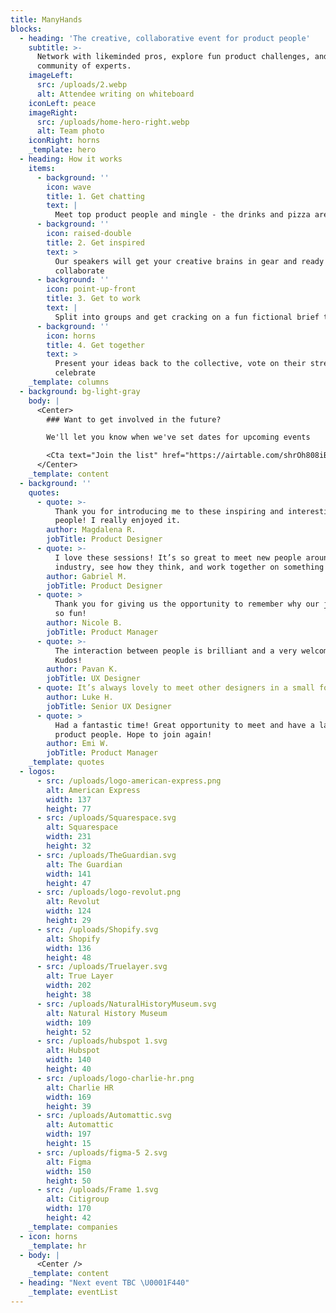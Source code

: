 ```yaml
---
title: ManyHands
blocks:
  - heading: 'The creative, collaborative event for product people'
    subtitle: >-
      Network with likeminded pros, explore fun product challenges, and join our
      community of experts.
    imageLeft:
      src: /uploads/2.webp
      alt: Attendee writing on whiteboard
    iconLeft: peace
    imageRight:
      src: /uploads/home-hero-right.webp
      alt: Team photo
    iconRight: horns
    _template: hero
  - heading: How it works
    items:
      - background: ''
        icon: wave
        title: 1. Get chatting
        text: |
          Meet top product people and mingle - the drinks and pizza are on us!
      - background: ''
        icon: raised-double
        title: 2. Get inspired
        text: >
          Our speakers will get your creative brains in gear and ready to
          collaborate
      - background: ''
        icon: point-up-front
        title: 3. Get to work
        text: |
          Split into groups and get cracking on a fun fictional brief together
      - background: ''
        icon: horns
        title: 4. Get together
        text: >
          Present your ideas back to the collective, vote on their strengths and
          celebrate
    _template: columns
  - background: bg-light-gray
    body: |
      <Center>
        ### Want to get involved in the future?

        We'll let you know when we've set dates for upcoming events

        <Cta text="Join the list" href="https://airtable.com/shrOh808iBDVo9Ne1" />
      </Center>
    _template: content
  - background: ''
    quotes:
      - quote: >-
          Thank you for introducing me to these inspiring and interesting
          people! I really enjoyed it.
        author: Magdalena R.
        jobTitle: Product Designer
      - quote: >-
          I love these sessions! It’s so great to meet new people around the
          industry, see how they think, and work together on something fun. 
        author: Gabriel M.
        jobTitle: Product Designer
      - quote: >
          Thank you for giving us the opportunity to remember why our jobs are
          so fun!
        author: Nicole B.
        jobTitle: Product Manager
      - quote: >-
          The interaction between people is brilliant and a very welcoming team.
          Kudos!
        author: Pavan K.
        jobTitle: UX Designer
      - quote: It’s always lovely to meet other designers in a small forum like this.
        author: Luke H.
        jobTitle: Senior UX Designer
      - quote: >
          Had a fantastic time! Great opportunity to meet and have a laugh with
          product people. Hope to join again!
        author: Emi W.
        jobTitle: Product Manager
    _template: quotes
  - logos:
      - src: /uploads/logo-american-express.png
        alt: American Express
        width: 137
        height: 77
      - src: /uploads/Squarespace.svg
        alt: Squarespace
        width: 231
        height: 32
      - src: /uploads/TheGuardian.svg
        alt: The Guardian
        width: 141
        height: 47
      - src: /uploads/logo-revolut.png
        alt: Revolut
        width: 124
        height: 29
      - src: /uploads/Shopify.svg
        alt: Shopify
        width: 136
        height: 48
      - src: /uploads/Truelayer.svg
        alt: True Layer
        width: 202
        height: 38
      - src: /uploads/NaturalHistoryMuseum.svg
        alt: Natural History Museum
        width: 109
        height: 52
      - src: /uploads/hubspot 1.svg
        alt: Hubspot
        width: 140
        height: 40
      - src: /uploads/logo-charlie-hr.png
        alt: Charlie HR
        width: 169
        height: 39
      - src: /uploads/Automattic.svg
        alt: Automattic
        width: 197
        height: 15
      - src: /uploads/figma-5 2.svg
        alt: Figma
        width: 150
        height: 50
      - src: /uploads/Frame 1.svg
        alt: Citigroup
        width: 170
        height: 42
    _template: companies
  - icon: horns
    _template: hr
  - body: |
      <Center />
    _template: content
  - heading: "Next event TBC \U0001F440"
    _template: eventList
---
```


